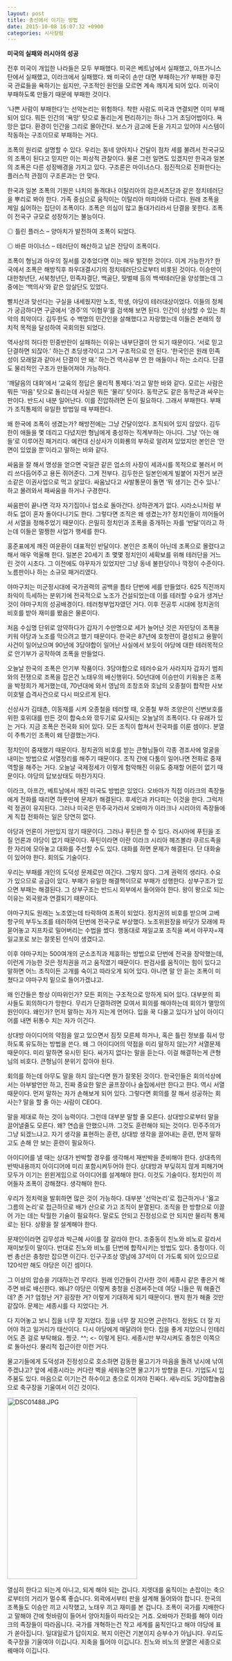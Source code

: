 ```yaml
---
layout: post
title: 총선에서 이기는 방법
date: 2015-10-08 16:07:32 +0900
categories: 시사칼럼
---
```

**미국의 실패와 러시아의 성공**

  


전후 미국이 개입한 나라들은 모두 부패했다. 미국은 베트남에서 실패했고, 아프가니스탄에서 실패했고, 이라크에서 실패했다. 왜 미국이 손만 대면 부패하는가? 부패한 후진국 관료들을 욕하기는 쉽지만, 구조적인 원인을 모르면 계속 깨지게 되어 있다. 미국이 부패하도록 만들기 때문에 부패한 것이다. 

  


‘나쁜 사람이 부패한다’는 선악논리는 위험하다. 착한 사람도 미국과 연결되면 이미 부패되어 있다. 뭐든 인간의 ‘욕망’ 탓으로 돌리는게 편리하기는 하나 그거 초딩어법이다. 욕망은 없다. 환경이 인간을 그리로 몰아간다. 보스가 금고에 돈을 가지고 있어야 시스템이 작동하는 구조이므로 부패하는 거다. 

  


조폭의 원리로 설명할 수 있다. 우리는 동네 양아치나 건달이 점차 세를 불려서 전국규모의 조폭이 된다고 믿지만 이는 피상적 관찰이다. 물론 그런 일면도 있겠지만 한국과 일본의 조폭은 다른 성장배경을 가지고 있다. 구조론은 마이너스다. 점진적으로 진화한다는 플러스적 관점이 구조론과는 안 맞다. 

  


한국과 일본 조폭의 기원은 나치의 돌격대나 이탈리아의 검은셔츠단과 같은 정치테러단을 뿌리로 봐야 한다. 가족 중심으로 움직이는 이탈리아 마피아와 다르다. 원래 조폭을 제일 싫어하는 집단이 조폭이다. 조폭은 의심이 많고 돌대가리라서 단결을 못한다. 조폭이 전국구 규모로 성장하기는 불능이다. 

  


◎ 틀린 플러스 – 양아치가 발전하여 조폭이 되었다.  
      
◎ 바른 마이너스 – 테러단이 해산하고 남은 잔당이 조폭이다. 

  


조폭이 형님과 아우의 질서를 갖추었다면 이는 매우 발전한 것이다. 이게 가능한가? 한국에서 조폭은 해방직후 좌우대결시기의 정치테러단으로부터 비롯된 것이다. 이승만이 대한청년단, 서북청년단, 민족자결단, 백골단, 땃벌떼 등의 백색테러단을 양성했는데 그 중에는 ‘백의사’와 같은 암살단도 있었다. 

  


빨치산과 맞선다는 구실을 내세웠지만 노조, 학생, 야당이 테러대상이었다. 이들의 정체가 궁금하다면 구글에서 ‘경주’의 ‘이협우’를 검색해 보면 된다. 인간이 상상할 수 있는 최악의 최악이다. 김두한도 수 백명의 민간인을 살해했다고 자랑했는데 이들은 본래의 정치적 목적을 달성하여 국회의원 되었다. 

  


역사상의 허다한 민중반란이 실패하는 이유는 내부단결이 안 되기 때문이다. ‘서로 믿고 단결하면 되잖아.’ 하는건 초딩생각이고 그거 구조적으로 안 된다. ‘한국인은 원래 민족성이 모래알과 같아서 단결이 안 돼.’ 하는건 역사공부 안 한 애들이나 하는 소리다. 단결도 물리적인 구조가 만들어져야 가능하다. 

  


‘깨달음의 대화’에서 ‘교육의 정답은 물리적 통제다.’라고 말한 바와 같다. 모르는 사람은 뭐든 '마음' 탓으로 돌리는데 사실은 뭐든 ‘물리’ 탓이다. 동학군도 같은 동학군과 싸우는 판이다. 반드시 내분 일어난다. 이를 진압하려면 돈이 필요하다. 그래서 부패한다. 부패가 조직통제의 유일한 방법일 때 부패한다. 

  


왜 한국에 조폭이 생겼는가? 해방전에는 그냥 건달이었다. 조직되어 있지 않았다. 김두한이 애들을 몇 데리고 다녔지만 형님에게 충성하는 직계부하는 아니다. 그냥 ‘아는 애들’로 이루어진 패거리다. 예컨대 신상사가 이화룡의 부하로 알려져 있었지만 본인은 ‘안면이 있었을 뿐’이라고 말하는 바와 같다. 

  


싸움을 잘 해서 명성을 얻으면 국일관 같은 업소의 사장이 세과시를 목적으로 불러서 머리 쓰다듬어주고 용돈 쥐어준다. 그게 전부다. 김두한은 일본인에게 빌붙어 자전거 보관소같은 이권사업으로 먹고 살았다. 싸움났다고 사발통문이 돌면 ‘뭐 생기는 건수 있나.’ 하고 몰려와서 패싸움을 하거나 구경한다. 

  


싸움판이 끝나면 각자 자기집이나 업소로 돌아간다. 상하관계가 없다. 시라소니처럼 부하도 없이 혼자 돌아다니기도 한다. 그렇다면 조직은 왜 생겼는가? 정치인들이 끼어들어서 서열을 정해주었기 때문이다. 은밀히 정치인과 조폭을 중개하는 자를 ‘반달’이라고 하는데 이들은 멀쩡한 사업가 행세를 한다. 

  


홍준표에게 깨진 여운환이 대표적인 반달이다. 본인은 조폭이 아닌데 조폭으로 몰렸다고 해서 매우 억울해 한다. 일본은 20세기 초 몇몇 정치인이 세확보를 위해 테러단을 거느린 것이 시초다. 그 이전에도 야꾸자가 있었지만 그냥 동네 불한당이나 깍정이 수준이다. 노름판이나 하는 소규모 패거리였다. 

  


야마구치는 미군정시대에 국가권력의 공백을 틈타 단번에 세를 만들었다. 625 직전까지 좌익이 득세하는 분위기에 전국적으로 노조가 건설되었는데 이를 테러할 수요가 생겨난 것이 야마구치의 성공배경이다. 테러청부업자였던 거다. 이후 전공투 시대에 정치권의 비호를 받아 재미를 봤음은 물론이다. 

  


처음 수십명 단위로 암약하다가 갑자기 수만명으로 세가 늘어난 것은 자민당이 조폭을 키워 야당과 노조를 막으려고 했기 때문이다. 한국은 87년에 호청련이 결성되고 용팔이사건이 일어났으며 90년에 3당야합이 일어난 사실에서 보듯이 야당에 대한 테러목적으로 안기부가 공작하여 조폭을 만들었다. 

  


오늘날 한국의 조폭은 안기부 작품이다. 3당야합으로 테러수요가 사라지자 갑자기 범죄와의 전쟁으로 조폭을 잡은건 노태우의 배신행위다. 50년대에 이승만이 키워놓은 조폭을 박정희가 제거했는데, 70년대에 와서 영남의 조창조와 호남의 오종철이 합작한 사보이호텔 습격사건으로 다시 떠오르게 된다. 

  


신상사가 김태촌, 이동재를 시켜 오종철을 테러할 때, 오종철 부하 조양은이 신변보호를 위한 호위대를 만든 것이 합숙소와 깎두기로 묘사되는 오늘날의 조폭이다. 다 유래가 있는 거다. 지금 조폭은 전국화 되어 있다. 모든 조직이 합쳐서 전국파를 이룬 셈이다. 분열이 주특기인 조폭이 왜 단결했는가다. 

  


정치인이 중재했기 때문이다. 정치권의 비호를 받는 큰형님들이 각종 경조사에 얼굴을 내미는 방법으로 서열정리를 해주기 때문이다. 조직 간에 다툼이 일어나면 전화로 중재역할을 해주는 거다. 오늘날 국제정세가 이렇게 험악해진 이유도 중재할 어른이 없기 때문이다. 야당의 답보상태도 마찬가지다. 

  


이라크, 아프간, 베트남에서 깨진 미국도 방법은 있었다. 오바마가 직접 이라크의 족장들에게 전화를 때리면 하룻만에 문제가 해결된다. 후세인과 카다피는 이것을 한다. 그럭저럭 정권이 유지된다. 그러나 미국은 민주국가라서 오바마가 이라크나 시리아의 족장들에게 직접 전화하는 일은 당연히 없다. 

  


야당과 언론이 가만있지 않기 때문이다. 그러나 푸틴은 할 수 있다. 러시아에 푸틴을 조질 언론과 야당이 없기 때문이다. 푸틴이라면 이란 이라크 시리아 헤즈볼라 쿠르드족을 한 자리에 모아놓고 대화를 주선할 수도 있다. 대화를 하면 문제가 해결된다. 단 대화술이 있어야 한다. 회의도 기술이다.

  


우리는 부패를 개인의 도덕성 문제로만 여긴다. 그렇지 않다. 그게 권력의 생리다. 수요가 있으므로 공급이 있다. 부패가 유일한 해결책이므로 부패가 성행한다. 상부구조가 있으면 부패는 해결된다. 그 상부구조는 반드시 외부에서 들어와야 한다. 왕이 왕으로 되는 이유는 외국왕과 연결되기 때문이다.

  


야마구치도 원래는 노조였는데 타락하여 조폭이 되었다. 정치권의 비호를 받으며 고베 항구의 부두노조를 테러하여 단번에 전국구로 부상했다. 노조위원장을 바닷가 모래에 파묻어놓고 지프차로 밀어버리는 수법을 썼다. 행동대로 재일교포 조직을 써서 야꾸자=재일교포로 보는 잘못된 인식이 생겼다고. 

  


이후 야마구치는 500여개의 군소조직과 제휴하는 방법으로 단번에 전국을 장악했는데, 이런게 가능한 것은 정치권을 끼고 움직였기 때문이다. 판검사를 움직이는 힘이 있다고 말하면 어느 조직이든 고개를 숙이고 따라오게 되어 있다. 아니면 말 안 듣는 조폭이 미쳤다고 야마구치 밑으로 들어가겠냐고.

  


왜 인간들은 항상 이따위인가? 모든 회의는 구조적으로 망하게 되어 있다. 대부분의 회사들도 회의하다가 망한다. 무리가 단결하려면 모여서 회의를 해야하는데 회의가 멸망의 원인이다. 왜인가? 먼저 말하는 자가 지는게 언어다. 입을 꾹 다물고 있다가 남이 아이디어를 내면 뒤통수 치는 자가 이긴다. 

  


상대방 아이디어의 약점을 알고 있으면서 짐짓 모른체 하거나, 혹은 틀린 정보를 줘서 망하도록 유도하는 방법을 쓴다. 왜 그 아이디어의 약점을 미리 말하지 않는가? 서열문제 때문이다. 미리 말하면 유시민 된다. 싸가지 없다는 말을 듣는다. 이걸 해결하는게 큰형님의 비호다. 큰형님이 분위기 잡아야 된다. 

  


회의를 하는데 아무도 말을 하지 않는다면 뭔가 잘못된 것이다. 한국인들은 회의석상에서는 아부발언만 하고, 진짜 중요한 말은 골프장이나 술집에서만 한다고 한다. 역시 서열 때문이다. 먼저 말하는 자가 손해보게 되어 있다. 그렇다면 회의를 잘 해서 성공하는 회사는? 말을 할 줄 아는 사람이 CEO다. 

  


말을 제대로 하는 것이 능력이다. 그런데 대부분 말할 줄 모른다. 상대방으로부터 말을 끌어낼줄도 모른다. 왜? 연습을 안했으니까. 그것도 훈련해야 되는 것이다. 민주주의가 그냥 되겠느냐고. 자기 생각을 표현하는 훈련, 상대방 생각을 끌어내는 훈련, 먼저 말하고도 손해 안 보는 훈련이 필요하다. 

  


아이디어를 낼 때는 상대가 반박할 경우를 생각해서 재반박을 준비해야 한다. 상대측의 반박내용까지 아이디어에 미리 포함시켜두어야 한다. 상대방과 부딪히지 않게 피해가며 모두가 이기는 윈윈게임으로 아이디어를 설계해야 한다. 이것도 기술이다. 정치인이 끼어들자 조폭이 강해졌다. 생각해야 한다. 

  


우리가 정치력을 발휘하면 많은 것이 가능하다. 대부분 '선악논리'로 접근하거나 '옳고 그름의 논리'로 접근하므로 배가 산으로 가고 조직이 분열된다. 조직을 한 방향으로 이끌어 가는 데는 탁월한 기술이 필요하다. 말로도 안되고 진정성으로 안 되지만 물리적 통제로는 된다. 상황을 잘 설계해야 한다. 

  


문재인이라면 김무성과 박근혜 사이를 잘 갈라야 한다. 조중동이 친노와 비노로 갈라서 재미보듯이 말이다. 반대로 친노와 비노를 단번에 합작시키는 방법도 있다. 충청이다. 이번 총선은 충청만 잡으면 이긴다. 인구구조상 영남에 37석이 더 가도록 되어 있으므로 120석만 해도 야당은 이긴 셈이다. 

  


그 이상의 압승을 기대하는건 무리다. 원래 인간들이 간사한 것이 세종시 같은 좋은거 해주면 바로 배신한다. 왜냐? 야당은 이렇케 충청을 신경써주는데 여당 니들은 뭐 해줄건데? 존 거? 엄청난 거? 굉장한 거? 이렇게 기대하게 되기 때문이다. 왠지 뭔가 해줄 것만 같잖아. 문제는 세종시를 다 지었다는 거. 

  


다 지어놓고 보니 집을 너무 잘 지었다. 집을 너무 잘 지으면 곤란하다. 정원도 더 잘 지어야 하고 일거리가 태산이다. 다시 야당에게 매달려야 한다. 집을 좋게 지었으니 인테리어도 존 걸로 부탁해요. 찡긋. ^^; <- 이렇게 된다. 세종시만 부각시켜도 충청은 이쪽으로 돌아선다. 물리적 접근이란 이런 거다. 

  


물고기들에게 도덕성과 진정성으로 호소하면 감동한 물고기가 마음을 돌려 낚시에 낚여 주겠냐고? 앞에 세종시라는 커다란 벽을 세워놓으면 물고기가 방향을 튼다. 기업도시 입주붐도 있다. 마음으로 이기는건 하수이고 총으로 이겨야 진짜다. 새누리도 3당야합놀음으로 축구장을 기울여서 이긴 것이다. 

  
  



 






<img src="files/attach/images/199/090/628/DSC01488.JPG" alt="DSC01488.JPG" width="300" height="419" /> 

  


열심히 한다고 되는게 아니고, 되게 해야 되는 겁니다. 지렛대를 움직이는 손잡이는 축으로부터의 거리가 멀수록 좋습니다. 외곽에서부터 판을 설계해 들어와야 합니다. 한국의 조폭들도 이승만 끼고 시작했고, 노태우 끼고 재미를 본 겁니다. 조폭이 국가를 지배한다고 말해야 간에 헛바람이 들어서 양아치들이 따라오는 거죠. 오바마가 전화를 해야 이라크의 족장들이 따라옵니다. 국가를 개혁하는건 작고 세계를 움직인다고 해야 야당에 표가 쏟아집니다. 일대일로가 답이지요. 복지 이런건 기본이지 승부수가 아닙니다. 우리도 축구장을 기울여야 이깁니다. 지축을 틀어야 이깁니다. 친노와 비노의 분열은 세종으로 꿰매야 이깁니다.